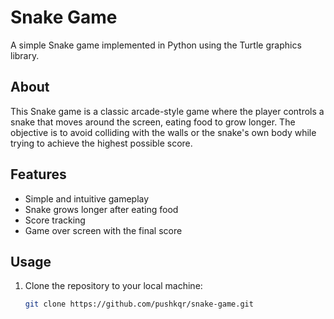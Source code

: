 # Snake Game

A simple Snake game implemented in Python using the Turtle graphics library.

## About

This Snake game is a classic arcade-style game where the player controls a snake that moves around the screen, eating food to grow longer. The objective is to avoid colliding with the walls or the snake's own body while trying to achieve the highest possible score.

## Features

- Simple and intuitive gameplay
- Snake grows longer after eating food
- Score tracking
- Game over screen with the final score

## Usage

1. Clone the repository to your local machine:

   ```bash
   git clone https://github.com/pushkqr/snake-game.git

